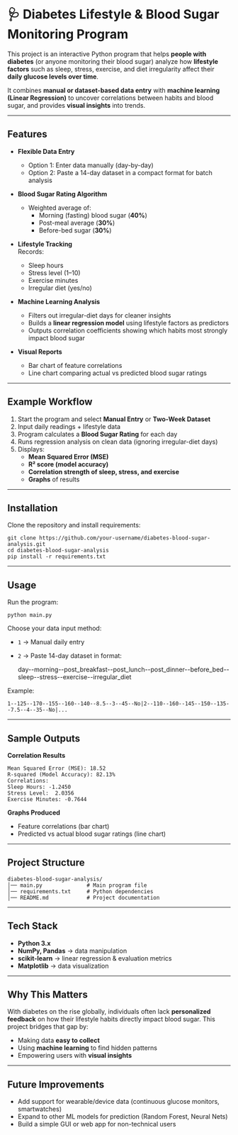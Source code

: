 # 🩺 Diabetes Lifestyle & Blood Sugar Monitoring Program

This project is an interactive Python program that helps **people with diabetes** (or anyone monitoring their blood sugar) analyze how **lifestyle factors** such as sleep, stress, exercise, and diet irregularity affect their **daily glucose levels over time**.  

It combines **manual or dataset-based data entry** with **machine learning (Linear Regression)** to uncover correlations between habits and blood sugar, and provides **visual insights** into trends.

---

## Features
- **Flexible Data Entry**  
  - Option 1: Enter data manually (day-by-day)  
  - Option 2: Paste a 14-day dataset in a compact format for batch analysis  

- **Blood Sugar Rating Algorithm**  
  - Weighted average of:
    - Morning (fasting) blood sugar (**40%**)  
    - Post-meal average (**30%**)  
    - Before-bed sugar (**30%**)  

- **Lifestyle Tracking**  
  Records:
  - Sleep hours  
  - Stress level (1–10)  
  - Exercise minutes  
  - Irregular diet (yes/no)  

- **Machine Learning Analysis**  
  - Filters out irregular-diet days for cleaner insights  
  - Builds a **linear regression model** using lifestyle factors as predictors  
  - Outputs correlation coefficients showing which habits most strongly impact blood sugar  

- **Visual Reports**  
  - Bar chart of feature correlations  
  - Line chart comparing actual vs predicted blood sugar ratings  

---

## Example Workflow
1. Start the program and select **Manual Entry** or **Two-Week Dataset**  
2. Input daily readings + lifestyle data  
3. Program calculates a **Blood Sugar Rating** for each day  
4. Runs regression analysis on clean data (ignoring irregular-diet days)  
5. Displays:
   - **Mean Squared Error (MSE)**  
   - **R² score (model accuracy)**  
   - **Correlation strength of sleep, stress, and exercise**  
   - **Graphs** of results  

---

## Installation
Clone the repository and install requirements:

    git clone https://github.com/your-username/diabetes-blood-sugar-analysis.git
    cd diabetes-blood-sugar-analysis
    pip install -r requirements.txt

---

## Usage
Run the program:

    python main.py

Choose your data input method:  
- `1` → Manual daily entry  
- `2` → Paste 14-day dataset in format:  

    day--morning--post_breakfast--post_lunch--post_dinner--before_bed--sleep--stress--exercise--irregular_diet

Example:

    1--125--170--155--160--140--8.5--3--45--No|2--110--160--145--150--135--7.5--4--35--No|...

---

## Sample Outputs

**Correlation Results**  

    Mean Squared Error (MSE): 18.52
    R-squared (Model Accuracy): 82.13%
    Correlations:
    Sleep Hours: -1.2450
    Stress Level:  2.0356
    Exercise Minutes: -0.7644

**Graphs Produced**  
- Feature correlations (bar chart)  
- Predicted vs actual blood sugar ratings (line chart)  

---

## Project Structure

    diabetes-blood-sugar-analysis/
    │── main.py              # Main program file
    │── requirements.txt     # Python dependencies
    │── README.md            # Project documentation

---

## Tech Stack
- **Python 3.x**  
- **NumPy, Pandas** → data manipulation  
- **scikit-learn** → linear regression & evaluation metrics  
- **Matplotlib** → data visualization  

---

## Why This Matters
With diabetes on the rise globally, individuals often lack **personalized feedback** on how their lifestyle habits directly impact blood sugar. This project bridges that gap by:  
- Making data **easy to collect**  
- Using **machine learning** to find hidden patterns  
- Empowering users with **visual insights**  

---

## Future Improvements
- Add support for wearable/device data (continuous glucose monitors, smartwatches)  
- Expand to other ML models for prediction (Random Forest, Neural Nets)  
- Build a simple GUI or web app for non-technical users  
